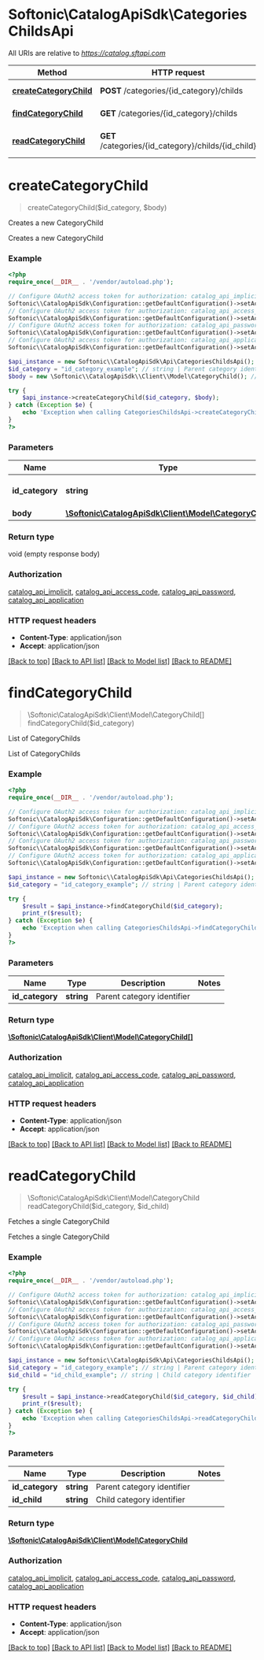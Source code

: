 # Softonic\\CatalogApiSdk\CategoriesChildsApi

All URIs are relative to *https://catalog.sftapi.com*

Method | HTTP request | Description
------------- | ------------- | -------------
[**createCategoryChild**](CategoriesChildsApi.md#createCategoryChild) | **POST** /categories/{id_category}/childs | Creates a new CategoryChild
[**findCategoryChild**](CategoriesChildsApi.md#findCategoryChild) | **GET** /categories/{id_category}/childs | List of CategoryChilds
[**readCategoryChild**](CategoriesChildsApi.md#readCategoryChild) | **GET** /categories/{id_category}/childs/{id_child} | Fetches a single CategoryChild


# **createCategoryChild**
> createCategoryChild($id_category, $body)

Creates a new CategoryChild

Creates a new CategoryChild

### Example
```php
<?php
require_once(__DIR__ . '/vendor/autoload.php');

// Configure OAuth2 access token for authorization: catalog_api_implicit
Softonic\\CatalogApiSdk\Configuration::getDefaultConfiguration()->setAccessToken('YOUR_ACCESS_TOKEN');
// Configure OAuth2 access token for authorization: catalog_api_access_code
Softonic\\CatalogApiSdk\Configuration::getDefaultConfiguration()->setAccessToken('YOUR_ACCESS_TOKEN');
// Configure OAuth2 access token for authorization: catalog_api_password
Softonic\\CatalogApiSdk\Configuration::getDefaultConfiguration()->setAccessToken('YOUR_ACCESS_TOKEN');
// Configure OAuth2 access token for authorization: catalog_api_application
Softonic\\CatalogApiSdk\Configuration::getDefaultConfiguration()->setAccessToken('YOUR_ACCESS_TOKEN');

$api_instance = new Softonic\\CatalogApiSdk\Api\CategoriesChildsApi();
$id_category = "id_category_example"; // string | Parent category identifier
$body = new \Softonic\\CatalogApiSdk\\Client\\Model\CategoryChild(); // \Softonic\\CatalogApiSdk\\Client\\Model\CategoryChild | 

try {
    $api_instance->createCategoryChild($id_category, $body);
} catch (Exception $e) {
    echo 'Exception when calling CategoriesChildsApi->createCategoryChild: ', $e->getMessage(), PHP_EOL;
}
?>
```

### Parameters

Name | Type | Description  | Notes
------------- | ------------- | ------------- | -------------
 **id_category** | **string**| Parent category identifier |
 **body** | [**\Softonic\\CatalogApiSdk\\Client\\Model\CategoryChild**](../Model/\Softonic\\CatalogApiSdk\\Client\\Model\CategoryChild.md)|  | [optional]

### Return type

void (empty response body)

### Authorization

[catalog_api_implicit](../../README.md#catalog_api_implicit), [catalog_api_access_code](../../README.md#catalog_api_access_code), [catalog_api_password](../../README.md#catalog_api_password), [catalog_api_application](../../README.md#catalog_api_application)

### HTTP request headers

 - **Content-Type**: application/json
 - **Accept**: application/json

[[Back to top]](#) [[Back to API list]](../../README.md#documentation-for-api-endpoints) [[Back to Model list]](../../README.md#documentation-for-models) [[Back to README]](../../README.md)

# **findCategoryChild**
> \Softonic\\CatalogApiSdk\\Client\\Model\CategoryChild[] findCategoryChild($id_category)

List of CategoryChilds

List of CategoryChilds

### Example
```php
<?php
require_once(__DIR__ . '/vendor/autoload.php');

// Configure OAuth2 access token for authorization: catalog_api_implicit
Softonic\\CatalogApiSdk\Configuration::getDefaultConfiguration()->setAccessToken('YOUR_ACCESS_TOKEN');
// Configure OAuth2 access token for authorization: catalog_api_access_code
Softonic\\CatalogApiSdk\Configuration::getDefaultConfiguration()->setAccessToken('YOUR_ACCESS_TOKEN');
// Configure OAuth2 access token for authorization: catalog_api_password
Softonic\\CatalogApiSdk\Configuration::getDefaultConfiguration()->setAccessToken('YOUR_ACCESS_TOKEN');
// Configure OAuth2 access token for authorization: catalog_api_application
Softonic\\CatalogApiSdk\Configuration::getDefaultConfiguration()->setAccessToken('YOUR_ACCESS_TOKEN');

$api_instance = new Softonic\\CatalogApiSdk\Api\CategoriesChildsApi();
$id_category = "id_category_example"; // string | Parent category identifier

try {
    $result = $api_instance->findCategoryChild($id_category);
    print_r($result);
} catch (Exception $e) {
    echo 'Exception when calling CategoriesChildsApi->findCategoryChild: ', $e->getMessage(), PHP_EOL;
}
?>
```

### Parameters

Name | Type | Description  | Notes
------------- | ------------- | ------------- | -------------
 **id_category** | **string**| Parent category identifier |

### Return type

[**\Softonic\\CatalogApiSdk\\Client\\Model\CategoryChild[]**](../Model/CategoryChild.md)

### Authorization

[catalog_api_implicit](../../README.md#catalog_api_implicit), [catalog_api_access_code](../../README.md#catalog_api_access_code), [catalog_api_password](../../README.md#catalog_api_password), [catalog_api_application](../../README.md#catalog_api_application)

### HTTP request headers

 - **Content-Type**: application/json
 - **Accept**: application/json

[[Back to top]](#) [[Back to API list]](../../README.md#documentation-for-api-endpoints) [[Back to Model list]](../../README.md#documentation-for-models) [[Back to README]](../../README.md)

# **readCategoryChild**
> \Softonic\\CatalogApiSdk\\Client\\Model\CategoryChild readCategoryChild($id_category, $id_child)

Fetches a single CategoryChild

Fetches a single CategoryChild

### Example
```php
<?php
require_once(__DIR__ . '/vendor/autoload.php');

// Configure OAuth2 access token for authorization: catalog_api_implicit
Softonic\\CatalogApiSdk\Configuration::getDefaultConfiguration()->setAccessToken('YOUR_ACCESS_TOKEN');
// Configure OAuth2 access token for authorization: catalog_api_access_code
Softonic\\CatalogApiSdk\Configuration::getDefaultConfiguration()->setAccessToken('YOUR_ACCESS_TOKEN');
// Configure OAuth2 access token for authorization: catalog_api_password
Softonic\\CatalogApiSdk\Configuration::getDefaultConfiguration()->setAccessToken('YOUR_ACCESS_TOKEN');
// Configure OAuth2 access token for authorization: catalog_api_application
Softonic\\CatalogApiSdk\Configuration::getDefaultConfiguration()->setAccessToken('YOUR_ACCESS_TOKEN');

$api_instance = new Softonic\\CatalogApiSdk\Api\CategoriesChildsApi();
$id_category = "id_category_example"; // string | Parent category identifier
$id_child = "id_child_example"; // string | Child category identifier

try {
    $result = $api_instance->readCategoryChild($id_category, $id_child);
    print_r($result);
} catch (Exception $e) {
    echo 'Exception when calling CategoriesChildsApi->readCategoryChild: ', $e->getMessage(), PHP_EOL;
}
?>
```

### Parameters

Name | Type | Description  | Notes
------------- | ------------- | ------------- | -------------
 **id_category** | **string**| Parent category identifier |
 **id_child** | **string**| Child category identifier |

### Return type

[**\Softonic\\CatalogApiSdk\\Client\\Model\CategoryChild**](../Model/CategoryChild.md)

### Authorization

[catalog_api_implicit](../../README.md#catalog_api_implicit), [catalog_api_access_code](../../README.md#catalog_api_access_code), [catalog_api_password](../../README.md#catalog_api_password), [catalog_api_application](../../README.md#catalog_api_application)

### HTTP request headers

 - **Content-Type**: application/json
 - **Accept**: application/json

[[Back to top]](#) [[Back to API list]](../../README.md#documentation-for-api-endpoints) [[Back to Model list]](../../README.md#documentation-for-models) [[Back to README]](../../README.md)

